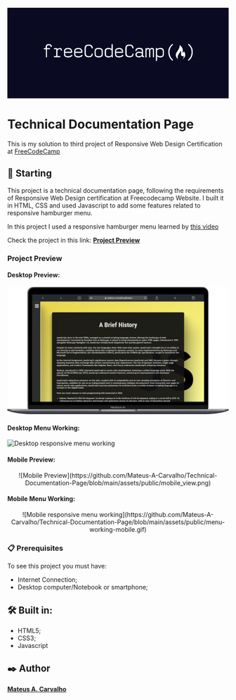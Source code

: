 ![FreeCodeCamp Logo](https://github.com/Mateus-A-Carvalho/Technical-Documentation-Page/blob/main/assets/public/FreeCodeCamp_logo.png)
# Technical Documentation Page

This is my solution to third project of Responsive Web Design Certification at [FreeCodeCamp](https://www.freecodecamp.org/learn/2022/responsive-web-design/)

## 🚀 Starting

This project is a technical documentation page, following the requirements of Responsive Web Design certification at Freecodecamp Website. I built it in HTML, CSS and used Javascript to add some features related to responsive hamburger menu. 

In this project I used a responsive hamburger menu learned by [this video](https://www.youtube.com/watch?v=dAIVbLrAb_U&t=1082s)

Check the project in this link:  **[Project Preview](https://mateus-a-carvalho.github.io/Technical-Documentation-Page/)** 

### Project Preview

#### Desktop Preview:
![Desktop Preview](https://github.com/Mateus-A-Carvalho/Technical-Documentation-Page/blob/main/assets/public/desktop_view.png)
#### Desktop Menu Working:
![Desktop responsive menu working](https://github.com/Mateus-A-Carvalho/Technical-Documentation-Page/blob/main/assets/public/desktop-working-menu.gif)

#### Mobile Preview: 
<div align="center">![Mobile Preview](https://github.com/Mateus-A-Carvalho/Technical-Documentation-Page/blob/main/assets/public/mobile_view.png)</div>

#### Mobile Menu Working:
<div align="center">![Mobile responsive menu working](https://github.com/Mateus-A-Carvalho/Technical-Documentation-Page/blob/main/assets/public/menu-working-mobile.gif)</div>

### 📋 Prerequisites

To see this project you must have:

- Internet Connection;
- Desktop computer/Notebook or smartphone;


## 🛠️ Built in:

- HTML5;
- CSS3;
- Javascript

## ✒️ Author

[**Mateus A. Carvalho**](https://github.com/Mateus-A-Carvalho) 

